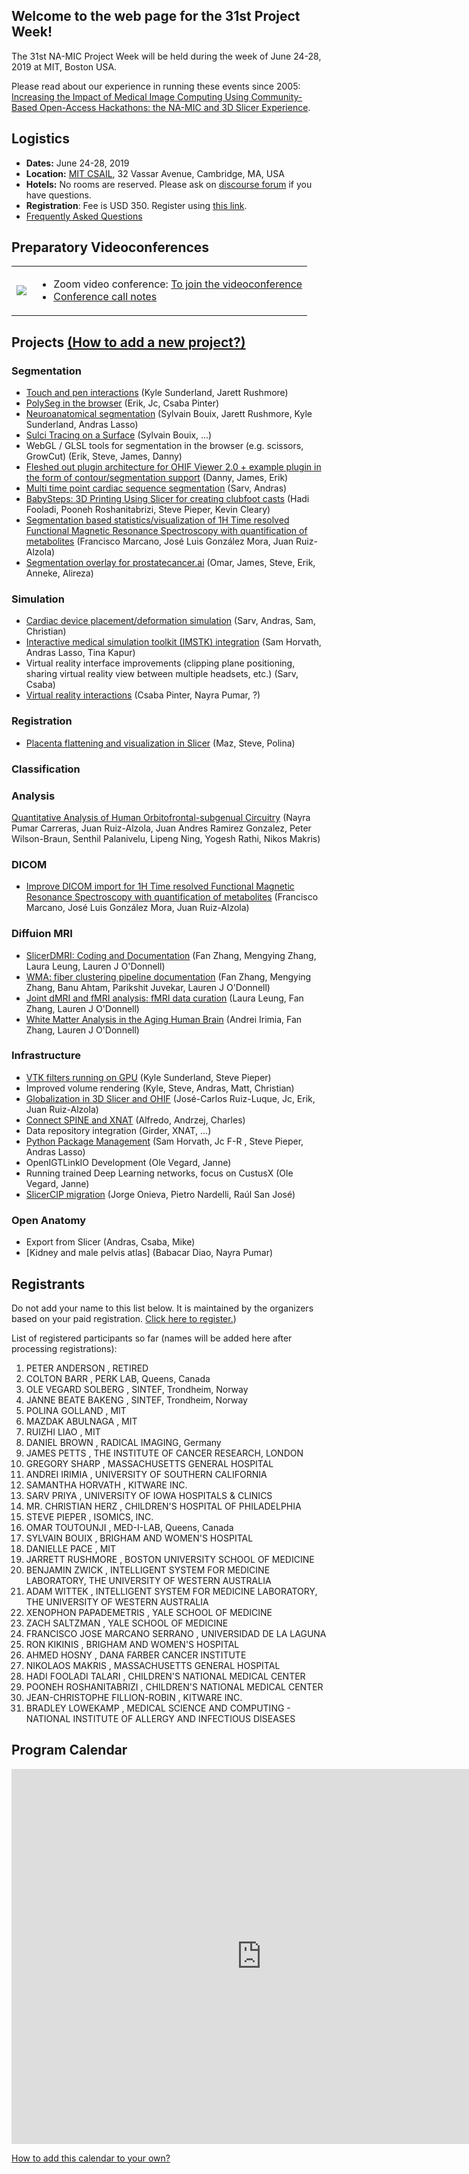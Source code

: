 
## Welcome to the web page for the 31st Project Week!




The 31st NA-MIC Project Week will be held during the week of June 24-28, 2019 at MIT, Boston USA.

Please read about our experience in running these events since 2005: [Increasing the Impact of Medical Image Computing Using
Community-Based Open-Access Hackathons: the NA-MIC and 3D Slicer Experience](http://www.spl.harvard.edu/publications/item/view/3004).

## Logistics
- **Dates:** June 24-28, 2019
- **Location:** [MIT CSAIL](https://www.csail.mit.edu/about/visit-csail), 32 Vassar Avenue, Cambridge, MA, USA
- **Hotels:** No rooms are reserved.  Please ask on [discourse forum](https://discourse.slicer.org/c/community/project-week) if you have questions.
- **Registration**: Fee is USD 350.  Register using [this link](https://www.regonline.com/registration/Checkin.aspx?EventID=2555870).
- [Frequently Asked Questions](ProjectWeek)

## Preparatory Videoconferences


<table><tr>
    <td>
        <img src="zoom-photo-2019-05-07.png">
    </td>
    <td>
        <ul>
            <li>
                Zoom video conference: <a href="https://zoom.us/j/692997791">To join the videoconference</a>
            </li>
            <li>
<a href="https://github.com/NA-MIC/ProjectWeek/blob/master/PW31_2019_Boston/PreparatoryMeetingsNotes.md">Conference call notes</a>
            </li>
        </ul>
    </td>
</tr></table>

## Projects [(How to add a new project?)](Projects/README.md)
<a name="ProjectsList"/>


### Segmentation
- [Touch and pen interactions](Projects/TouchAndPenInteractions/README.md) (Kyle Sunderland, Jarett Rushmore)
- [PolySeg in the browser](Projects/PolySeg4Web/README.md) (Erik, Jc, Csaba Pinter)
- [Neuroanatomical segmentation](Projects/NeuroSegmentation/README.md) (Sylvain Bouix, Jarett Rushmore, Kyle Sunderland, Andras Lasso)
- [Sulci Tracing on a Surface](Projects/SurfaceSulciTracing/README.md) (Sylvain Bouix, ...)
- WebGL / GLSL tools for segmentation in the browser (e.g. scissors, GrowCut) (Erik, Steve, James, Danny)
- [Fleshed out plugin architecture for OHIF Viewer 2.0 + example plugin in the form of contour/segmentation support](Projects/OHIFPluginArchitecture/README.md) (Danny, James, Erik)
- [Multi time point cardiac sequence segmentation](Projects/Multitimepointcardiacsegmentation/README.md) (Sarv, Andras)
- [BabySteps: 3D Printing Using Slicer for creating clubfoot casts](Projects/ClubfootCasts/README.md) (Hadi Fooladi, Pooneh Roshanitabrizi, Steve Pieper, Kevin Cleary)
- [Segmentation based statistics/visualization of 1H Time resolved Functional Magnetic Resonance Spectroscopy with quantification of metabolites](Projects/SegmentationStatisticsSpectroscopy/README.md) (Francisco Marcano, José Luis González Mora, Juan Ruiz-Alzola)
- [Segmentation overlay for prostatecancer.ai](Projects/SegOverlay_ProstateCancerAI/README.md) (Omar, James, Steve, Erik, Anneke, Alireza)


### Simulation
- [Cardiac device placement/deformation simulation](Projects/cardiacdeviceplacementsimulation/README.md) (Sarv, Andras, Sam, Christian)
- [Interactive medical simulation toolkit (IMSTK) integration](Projects/SlicerIMSTK/README.md) (Sam Horvath, Andras Lasso, Tina Kapur)
- Virtual reality interface improvements (clipping plane positioning, sharing virtual reality view between multiple headsets, etc.)
(Sarv, Csaba)
- [Virtual reality interactions](Projects/VirtualRealityInteractions/README.md) (Csaba Pinter, Nayra Pumar, ?)

### Registration

- [Placenta flattening and visualization in Slicer](Projects/Placenta-Flattening/README.md) (Maz, Steve, Polina)

### Classification

### Analysis

[Quantitative Analysis of Human Orbitofrontal-subgenual Circuitry](Projects/QuantitativeAnalysisofHumanOrbitofrontal-subgenualCircuitry/README.md) (Nayra Pumar Carreras, Juan Ruiz-Alzola, Juan Andres Ramirez Gonzalez, Peter Wilson-Braun, Senthil Palanivelu, Lipeng Ning, Yogesh Rathi, Nikos Makris)

### DICOM
- [Improve DICOM import for 1H Time resolved Functional Magnetic Resonance Spectroscopy with quantification of metabolites](Projects/DICOMImportSpectroscopy/README.md) (Francisco Marcano, José Luis González Mora, Juan Ruiz-Alzola)

### Diffuion MRI
- [SlicerDMRI: Coding and Documentation](Projects/SlicerDMRI/README.md) (Fan Zhang, Mengying Zhang, Laura Leung, Lauren J O'Donnell)
- [WMA: fiber clustering pipeline documentation](Projects/WMA/README.md) (Fan Zhang, Mengying Zhang, Banu Ahtam, Parikshit Juvekar, Lauren J O'Donnell)
- [Joint dMRI and fMRI analysis: fMRI data curation](Projects/dMRfMRI/README.md) (Laura Leung, Fan Zhang, Lauren J O'Donnell)
- [White Matter Analysis in the Aging Human Brain](Projects/WMAAging/README.md) (Andrei Irimia, Fan Zhang, Lauren J O'Donnell)

### Infrastructure
- [VTK filters running on GPU](Projects/GLSLShaders/README.md) (Kyle Sunderland, Steve Pieper)
- Improved volume rendering (Kyle, Steve, Andras, Matt, Christian)
- [Globalization in 3D Slicer and OHIF](ProjectWeek/blob/master/PW31_2019_Boston/Projects/Globalization3DSlicer_OHIF/README.md) (José-Carlos Ruiz-Luque, Jc, Erik, Juan Ruiz-Alzola)
- [Connect SPINE and XNAT](Projects/Connect_SPINE_and_XNAT/README.md) (Alfredo, Andrzej, Charles)
- Data repository integration (Girder, XNAT, ...)
- [Python Package Management](Projects/PythonPackages/README.md) (Sam Horvath, Jc F-R , Steve Pieper, Andras Lasso)
- OpenIGTLinkIO Development (Ole Vegard, Janne)
- Running trained Deep Learning networks, focus on CustusX (Ole Vegard, Janne)
- [SlicerCIP migration](Projects/SlicerCIP/README.md) (Jorge Onieva, Pietro Nardelli, Raúl San José)

### Open Anatomy
- Export from Slicer (Andras, Csaba, Mike)
- [Kidney and male pelvis atlas] (Babacar Diao, Nayra Pumar)


## Registrants

Do not add your name to this list below. It is maintained by the organizers based on your paid registration. [Click here to register.](https://www.regonline.com/registration/Checkin.aspx?EventID=2555870))

List of registered participants so far (names will be added here after processing registrations):

1. PETER ANDERSON	,	RETIRED
1. COLTON BARR	,	PERK LAB, Queens, Canada
1. OLE VEGARD SOLBERG	,	SINTEF, Trondheim, Norway
1. JANNE BEATE BAKENG	,	SINTEF, Trondheim, Norway
1. POLINA GOLLAND	,	MIT 
1. MAZDAK ABULNAGA	,	MIT 
1. RUIZHI LIAO	,	MIT 
1. DANIEL BROWN	,	RADICAL IMAGING, Germany
1. JAMES PETTS	,	THE INSTITUTE OF CANCER  RESEARCH, LONDON
1. GREGORY SHARP	,	MASSACHUSETTS GENERAL HOSPITAL
1. ANDREI IRIMIA	,	UNIVERSITY OF SOUTHERN CALIFORNIA
1. SAMANTHA HORVATH	,	KITWARE INC.
1. SARV PRIYA	,	UNIVERSITY OF IOWA HOSPITALS & CLINICS
1. MR. CHRISTIAN HERZ	,	CHILDREN'S HOSPITAL OF PHILADELPHIA
1. STEVE PIEPER	,	ISOMICS, INC.
1. OMAR TOUTOUNJI	,	MED-I-LAB, Queens, Canada
1. SYLVAIN BOUIX	,	BRIGHAM AND WOMEN'S HOSPITAL
1. DANIELLE PACE	,	MIT 
1. JARRETT RUSHMORE	,	BOSTON UNIVERSITY SCHOOL OF MEDICINE
1. BENJAMIN ZWICK	,	INTELLIGENT SYSTEM FOR MEDICINE LABORATORY, THE UNIVERSITY OF WESTERN AUSTRALIA
1. ADAM WITTEK	,	INTELLIGENT SYSTEM FOR MEDICINE LABORATORY, THE UNIVERSITY OF WESTERN AUSTRALIA
1. XENOPHON PAPADEMETRIS	,	YALE SCHOOL OF MEDICINE
1. ZACH SALTZMAN	,	YALE SCHOOL OF MEDICINE
1. FRANCISCO JOSE MARCANO SERRANO	,	UNIVERSIDAD DE LA LAGUNA
1. RON KIKINIS	,	BRIGHAM AND WOMEN'S HOSPITAL
1. AHMED HOSNY	,	DANA FARBER CANCER INSTITUTE
1. NIKOLAOS MAKRIS	,	MASSACHUSETTS GENERAL HOSPITAL
1. HADI FOOLADI TALARI	,	CHILDREN'S NATIONAL MEDICAL CENTER
1. POONEH ROSHANITABRIZI	,	CHILDREN'S NATIONAL MEDICAL CENTER
1. JEAN-CHRISTOPHE FILLION-ROBIN 	,	KITWARE INC.
1. BRADLEY LOWEKAMP	,	MEDICAL SCIENCE AND COMPUTING - NATIONAL INSTITUTE OF ALLERGY AND INFECTIOUS DISEASES

<!-- ORGANIZERS: please edit REGISTRANTS.md -->

## Program Calendar

<iframe src="https://calendar.google.com/calendar/embed?mode=WEEK&dates=20190624%2F20190628&src=kitware.com_sb07i171olac9aavh46ir495c4%40group.calendar.google.com&ctz=America%2FNew_York" style="border: 0" width="800" height="600" frameborder="0" scrolling="no"></iframe>

[How to add this calendar to your own?](../common/Calendar.md)

